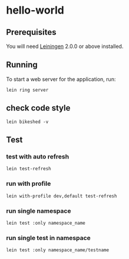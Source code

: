 # hello-world

## Prerequisites

You will need [Leiningen][] 2.0.0 or above installed.

[leiningen]: https://github.com/technomancy/leiningen

## Running

To start a web server for the application, run:

```shell
lein ring server
```

## check code style

```shell
lein bikeshed -v
```

## Test

### test with auto refresh

```shell
lein test-refresh
```

### run with profile

```shell
lein with-profile dev,default test-refresh
```

### run single namespace

```shell
lein test :only namespace_name
```

### run single test in namespace

```shell
lein test :only namespace_name/testname
```